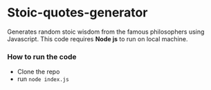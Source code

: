 # Stoic-quotes-generator
Generates random stoic wisdom from the famous philosophers using Javascript. This code requires **Node js** to run on local machine.

### How to run the code
+ Clone the repo
+ run `node index.js`
